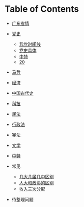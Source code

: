 # Table of Contents




+ [广东省情](./广东省情.md)
+ [党史]()
  + [我党时间线](./党史/我党时间线.md)
  + [党史具体](./党史/党史具体.md)
  + [中特](./中特/中特.md)
  + [20](./中特/20.md)
+ [马哲]()
+ [经济]()
+ [中国古代史]()
+ [科技]()
+ [民法]()
+ [行政法]()
+ [宪法](./法律/宪法.md)
+ [文学]()
+ [中特]()

+ 常见
  + [几大几届几中区别](./几大几届几中区别.md)
  + [人大和政协的区别](./人大和政协的区别.md)
  + [收入三次分配](./经济/收入三次分配.md)
+ 待整理问题
  

